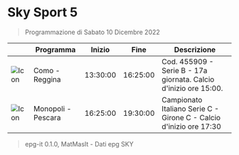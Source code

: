 # Sky Sport 5
> Programmazione di Sabato 10 Dicembre 2022

||Programma|Inizio|Fine|Descrizione|
|---|---|---|---|---|
|![Icon](https://guidatv.sky.it/uuid/1b207d7d-f622-4438-a219-110570c84618/cover?md5ChecksumParam=ff8af949c002e20a17e2bffa5e27d749)|Como - Reggina|13:30:00|16:25:00|Cod. 455909 - Serie B - 17a giornata. Calcio d&#039;inizio ore 15:00.
|![Icon](https://guidatv.sky.it/uuid/5b17efbd-c621-4450-8851-a867acfab0b4/cover?md5ChecksumParam=70b782d8db55aa6a24abd6cbf17f35ed)|Monopoli - Pescara|16:25:00|19:30:00|Campionato Italiano Serie C - Girone C - Calcio d&#039;inizio ore 17:30



 > epg-it 0.1.0, MatMasIt - Dati epg SKY